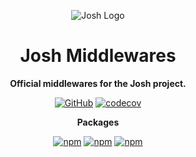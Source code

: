 <div align="center">

![Josh Logo](https://evie.codes/josh-light.png)

# Josh Middlewares

**Official middlewares for the Josh project.**

[![GitHub](https://img.shields.io/github/license/josh-development/middlewares)](https://github.com/josh-development/middlewares/blob/main/LICENSE)
[![codecov](https://codecov.io/gh/josh-development/middlewares/branch/main/graph/badge.svg?token=JnJcjxqT3k)](https://codecov.io/gh/josh-development/middlewares)

**Packages**

[![npm](https://img.shields.io/npm/v/@joshdb/auto-ensure?color=crimson&logo=npm&style=flat-square&label=@joshdb/auto-ensure)](https://www.npmjs.com/package/@joshdb/auto-ensure)
[![npm](https://img.shields.io/npm/v/@joshdb/schema?color=crimson&logo=npm&style=flat-square&label=@joshdb/schema)](https://www.npmjs.com/package/@joshdb/schema)
[![npm](https://img.shields.io/npm/v/@joshdb/cache?color=crimson&logo=npm&style=flat-square&label=@joshdb/cache)](https://www.npmjs.com/package/@joshdb/cache)

</div>
